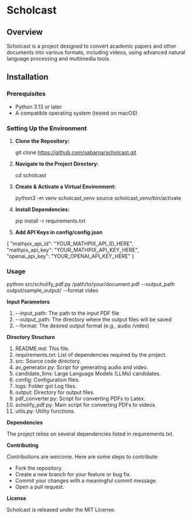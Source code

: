 
# Scholcast

## Overview

Scholcast is a project designed to convert academic papers and other documents into various formats, including videos, using advanced natural language processing and multimedia tools.

## Installation

### Prerequisites

- Python 3.13 or later
- A compatible operating system (tested on macOS)

### Setting Up the Environment

1. **Clone the Repository:**
   
   git clone https://github.com/sabarna/scholcast.git

3. **Navigate to the Project Directory:**
   
    cd scholcast
4. **Create & Activate a Virtual Environment:**
   
    python3 -m venv scholcast_venv
    source scholcast_venv/bin/activate
5. **Install Dependencies:**
   
    pip install -r requirements.txt
6. **Add API Keys in config/config.json**
   
{
    "mathpix_api_id": "YOUR_MATHPIX_API_ID_HERE", <br>
    "mathpix_api_key": "YOUR_MATHPIX_API_KEY_HERE",<br>
    "openai_api_key": "YOUR_OPENAI_API_KEY_HERE"
}

     

### Usage

python src/scholify_pdf.py /path/to/your/document.pdf --output_path output/sample_output/ --format video

**Input Parameters**
1. --input_path: The path to the input PDF file
2. --output_path: The directory where the output files will be saved
3. --format: The desired output format (e.g., audio /video)

**Directory Structure**
   1. README.md: This file.
   2. requirements.txt: List of dependencies required by the project.
   3. src: Source code directory.
   4. av_generator.py: Script for generating audio and video.
   5. candidate_llms: Large Language Models (LLMs) candidates.
   6. config: Configuration files.
   7. logs: Folder got Log files.
   8. output: Directory for output files.
   9. pdf_converter.py: Script for converting PDFs to Latex.
   10. scholify_pdf.py: Main script for converting PDFs to videos.
   11. utils.py: Utility functions.

**Dependencies**

The project relies on several dependencies listed in requirements.txt.

**Contributing**

Contributions are welcome. Here are some steps to contribute:
- Fork the repository.
- Create a new branch for your feature or bug fix.
- Commit your changes with a meaningful commit message.
- Open a pull request.

**License**

Scholcast is released under the MIT License.

